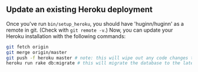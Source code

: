 ## Update an existing Heroku deployment

Once you've run `bin/setup_heroku`, you should have 'huginn/huginn' as a remote in git.  (Check with `git remote -v`.)  Now, you can update your Heroku installation with the following commands:

```sh
git fetch origin
git merge origin/master
git push -f heroku master # note: this will wipe out any code changes that only exist on Heroku!
heroku run rake db:migrate # this will migrate the database to the latest state (not needed for every update, but always safe to run)
```
